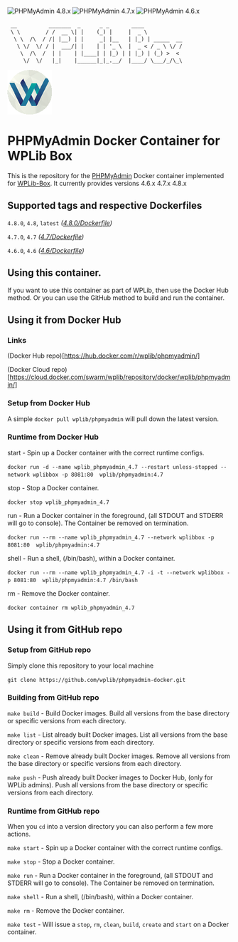 ![PHPMyAdmin 4.8.x](https://img.shields.io/badge/PHPMyAdmin-4.8.x-green.svg)
![PHPMyAdmin 4.7.x](https://img.shields.io/badge/PHPMyAdmin-4.7.x-green.svg)
![PHPMyAdmin 4.6.x](https://img.shields.io/badge/PHPMyAdmin-4.6.x-green.svg)

```
 __          _______  _      _ _       ____
 \ \        / /  __ \| |    (_) |     |  _ \
  \ \  /\  / /| |__) | |     _| |__   | |_) | _____  __
   \ \/  \/ / |  ___/| |    | | '_ \  |  _ < / _ \ \/ /
    \  /\  /  | |    | |____| | |_) | | |_) | (_) >  <
     \/  \/   |_|    |______|_|_.__/  |____/ \___/_/\_\
```

![WPLib-Box](https://github.com/wplib/wplib.github.io/raw/master/WPLib-Box-100x.png)


# PHPMyAdmin Docker Container for WPLib Box
This is the repository for the [PHPMyAdmin](https://www.phpmyadmin.net/) Docker container implemented for [WPLib-Box](https://github.com/wplib/wplib-box).
It currently provides versions 4.6.x 4.7.x 4.8.x


## Supported tags and respective Dockerfiles

`4.8.0`, `4.8`, `latest` _([4.8.0/Dockerfile](https://github.com/wplib/phpmyadmin-docker/blob/master/4.8.0/Dockerfile))_

`4.7.0`, `4.7` _([4.7/Dockerfile](https://github.com/wplib/phpmyadmin-docker/blob/master/4.7/Dockerfile))_

`4.6.0`, `4.6` _([4.6/Dockerfile](https://github.com/wplib/phpmyadmin-docker/blob/master/4.6/Dockerfile))_


## Using this container.
If you want to use this container as part of WPLib, then use the Docker Hub method.
Or you can use the GitHub method to build and run the container.


## Using it from Docker Hub

### Links
(Docker Hub repo)[https://hub.docker.com/r/wplib/phpmyadmin/]

(Docker Cloud repo)[https://cloud.docker.com/swarm/wplib/repository/docker/wplib/phpmyadmin/]


### Setup from Docker Hub
A simple `docker pull wplib/phpmyadmin` will pull down the latest version.


### Runtime from Docker Hub
start - Spin up a Docker container with the correct runtime configs.

`docker run -d --name wplib_phpmyadmin_4.7 --restart unless-stopped --network wplibbox -p 8081:80  wplib/phpmyadmin:4.7`

stop - Stop a Docker container.

`docker stop wplib_phpmyadmin_4.7`

run - Run a Docker container in the foreground, (all STDOUT and STDERR will go to console). The Container be removed on termination.

`docker run --rm --name wplib_phpmyadmin_4.7 --network wplibbox -p 8081:80  wplib/phpmyadmin:4.7`

shell - Run a shell, (/bin/bash), within a Docker container.

`docker run --rm --name wplib_phpmyadmin_4.7 -i -t --network wplibbox -p 8081:80  wplib/phpmyadmin:4.7 /bin/bash`

rm - Remove the Docker container.

`docker container rm wplib_phpmyadmin_4.7`


## Using it from GitHub repo

### Setup from GitHub repo
Simply clone this repository to your local machine

`git clone https://github.com/wplib/phpmyadmin-docker.git`


### Building from GitHub repo
`make build` - Build Docker images. Build all versions from the base directory or specific versions from each directory.


`make list` - List already built Docker images. List all versions from the base directory or specific versions from each directory.


`make clean` - Remove already built Docker images. Remove all versions from the base directory or specific versions from each directory.


`make push` - Push already built Docker images to Docker Hub, (only for WPLib admins). Push all versions from the base directory or specific versions from each directory.


### Runtime from GitHub repo
When you `cd` into a version directory you can also perform a few more actions.

`make start` - Spin up a Docker container with the correct runtime configs.


`make stop` - Stop a Docker container.


`make run` - Run a Docker container in the foreground, (all STDOUT and STDERR will go to console). The Container be removed on termination.


`make shell` - Run a shell, (/bin/bash), within a Docker container.


`make rm` - Remove the Docker container.


`make test` - Will issue a `stop`, `rm`, `clean`, `build`, `create` and `start` on a Docker container.


